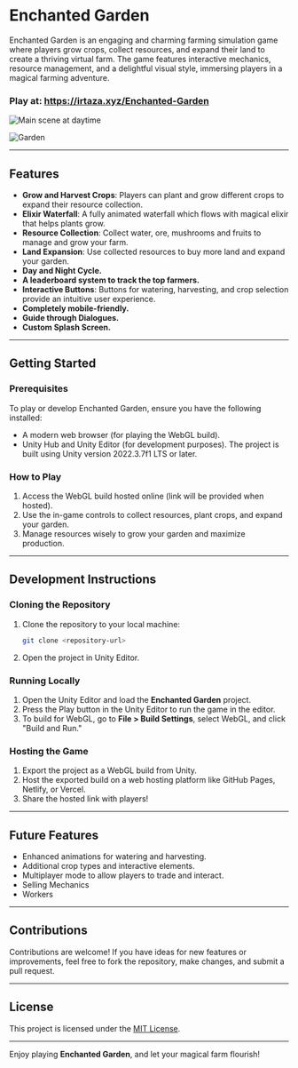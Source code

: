 # Enchanted Garden

Enchanted Garden is an engaging and charming farming simulation game where players grow crops, collect resources, and expand their land to create a thriving virtual farm. The game features interactive mechanics, resource management, and a delightful visual style, immersing players in a magical farming adventure.

### Play at: https://irtaza.xyz/Enchanted-Garden

![Main scene at daytime](https://cloud-37196u5lz-hack-club-bot.vercel.app/1mainday.png)

<!-- # ![Main scene at night](https://cloud-37196u5lz-hack-club-bot.vercel.app/0mainnight.png) -->

![Garden](https://cloud-9gsf8b0m4-hack-club-bot.vercel.app/0garden.png)

---

## Features

- **Grow and Harvest Crops**: Players can plant and grow different crops to expand their resource collection.
- **Elixir Waterfall**: A fully animated waterfall which flows with magical elixir that helps plants grow.
- **Resource Collection**: Collect water, ore, mushrooms and fruits to manage and grow your farm.
- **Land Expansion**: Use collected resources to buy more land and expand your garden.
- **Day and Night Cycle.**
- **A leaderboard system to track the top farmers.**
- **Interactive Buttons**: Buttons for watering, harvesting, and crop selection provide an intuitive user experience.
- **Completely mobile-friendly.**
- **Guide through Dialogues.**
- **Custom Splash Screen.**

---

## Getting Started

### Prerequisites

To play or develop Enchanted Garden, ensure you have the following installed:

- A modern web browser (for playing the WebGL build).
- Unity Hub and Unity Editor (for development purposes). The project is built using Unity version 2022.3.7f1 LTS or later.

### How to Play

1. Access the WebGL build hosted online (link will be provided when hosted).
2. Use the in-game controls to collect resources, plant crops, and expand your garden.
3. Manage resources wisely to grow your garden and maximize production.

---

## Development Instructions

### Cloning the Repository

1. Clone the repository to your local machine:
   ```bash
   git clone <repository-url>
   ```
2. Open the project in Unity Editor.

### Running Locally

1. Open the Unity Editor and load the **Enchanted Garden** project.
2. Press the Play button in the Unity Editor to run the game in the editor.
3. To build for WebGL, go to **File > Build Settings**, select WebGL, and click "Build and Run."

### Hosting the Game

1. Export the project as a WebGL build from Unity.
2. Host the exported build on a web hosting platform like GitHub Pages, Netlify, or Vercel.
3. Share the hosted link with players!

---

## Future Features

- Enhanced animations for watering and harvesting.
- Additional crop types and interactive elements.
- Multiplayer mode to allow players to trade and interact.
- Selling Mechanics
- Workers

---

## Contributions

Contributions are welcome! If you have ideas for new features or improvements, feel free to fork the repository, make changes, and submit a pull request.

---

## License

This project is licensed under the [MIT License](LICENSE).

---

Enjoy playing **Enchanted Garden**, and let your magical farm flourish!
